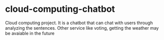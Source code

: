 # cloud-computing-chatbot
Cloud computing project. It is a chatbot that can chat with users through analyzing the sentences. Other service like voting, getting the weather may be avaiable in the future
